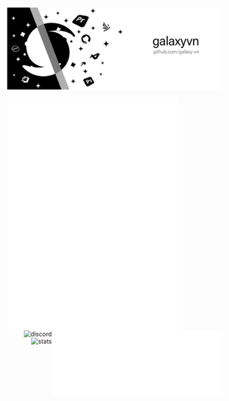 ![Profile banner](background.jpg)

<img align="left" width="400" alt="🦑" src="metrics.classic.svg">
<img align="right" width="400" alt="🦑" src="metrics.personal.svg">
<img align="right" alt="discord" src="https://discord.c99.nl/widget/theme-3/431425571570974720.png">
<img align="right" alt="stats" src="https://github-readme-stats.vercel.app/api?username=Galaxy-VN&show_icons=true&theme=radical&card_width=395">
